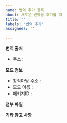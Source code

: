 ```yaml
---
name: 번역 추가 등록
about: 새로운 번역을 추가할 때
title: ''
labels: '번역 추가'
assignees: ''

---
```

<b>번역 출처</b>
- 주소 : 
<!-- RMK GitHub가 아닌 다른 곳에도 동일한 파일을 업로드 하는 경우 중복 작업 방지를 위해 해당 주소를 남겨주기 바랍니다 -->

<b>모드 정보</b>
- 창작마당 주소 : 
- 모드 이름 : 
- 패키지ID : 
<!-- 패키지ID는 창작마당 등록번호가 아닙니다. 잘 모르겠다면 비워주세요 -->

<b>첨부 파일</b><p>
<!-- 마우스로 파일을 입력창에 그대로 드랍하면 잠시 후 링크가 생성됩니다 -->

<b>기타 참고 사항</b>

